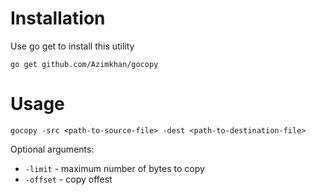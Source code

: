 # Installation
Use go get to install this utility

`go get github.com/Azimkhan/gocopy`

# Usage
`gocopy -src <path-to-source-file> -dest <path-to-destination-file>`

Optional arguments:
- `-limit` - maximum number of bytes to copy
- `-offset` - copy offest
